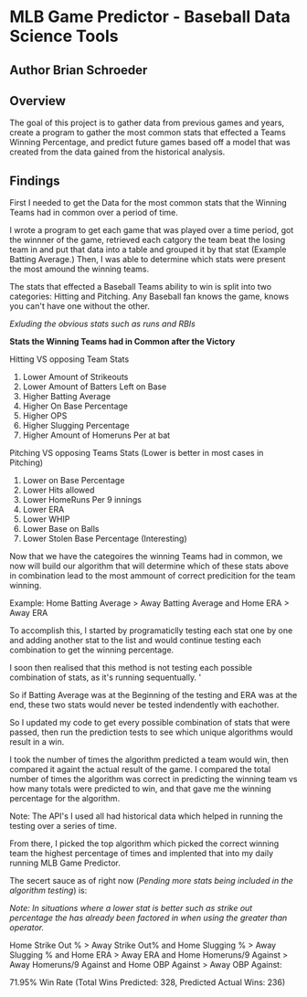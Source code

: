 # MLB Game Predictor - Baseball Data Science Tools

## Author Brian Schroeder

## Overview
The goal of this project is to gather data from previous games and years, create a program to gather the most common stats that effected a Teams Winning Percentage, and
predict future games based off a model that was created from the data gained from the historical analysis.

## Findings

First I needed to get the Data for the most common stats that the Winning Teams had in common over a period of time.

I wrote a program to get each game that was played over a time period, got the winnner of the game, retrieved each catgory the team beat the losing team in and put that data into a table and grouped it by that stat (Example Batting Average.) Then, I was able to determine which stats were present the most amound the winning teams.

The stats that effected a Baseball Teams ability to win is split into two categories: Hitting and Pitching. Any Baseball fan knows the game, knows you can't have one without the other. 

*Exluding the obvious stats such as runs and RBIs*

**Stats the Winning Teams had in Common after the Victory**

Hitting VS opposing Team Stats 

1. Lower Amount of Strikeouts
2. Lower Amount of Batters Left on Base
3. Higher Batting Average
4. Higher On Base Percentage
5. Higher OPS
6. Higher Slugging Percentage
7. Higher Amount of Homeruns Per at bat

Pitching VS opposing Teams Stats (Lower is better in most cases in Pitching)

1. Lower on Base Percentage
2. Lower Hits allowed
3. Lower HomeRuns Per 9 innings
4. Lower ERA
5. Lower WHIP
6. Lower Base on Balls
7. Lower Stolen Base Percentage (Interesting)

Now that we have the categoires the winning Teams had in common, we now will build our algorithm that will determine which of these stats above in combination lead to the most ammount of correct predicition for the team winning.

Example: Home Batting Average > Away Batting Average and Home ERA > Away ERA

To accomplish this, I started by programaticlly testing each stat one by one and adding another stat to the list and would continue testing each combination to get the winning percentage. 

I soon then realised that this method is not testing each possible combination of stats, as it's running sequentually. '

So if Batting Average was at the Beginning of the testing and ERA was at the end, these two stats would never be tested indendently with eachother.

So I updated my code to get every possible combination of stats that were passed, then run the prediction tests to see which unique algorithms would result in a win.

I took the number of times the algorithm predicted a team would win, then compared it againt the actual result of the game. I compared the total number of times the algorithm was correct in predicting the winning team vs how many totals were predicted to win, and that gave me the winning percentage for the algorithm.

Note: The API's I used all had historical data which helped in running the testing over a series of time.

From there, I picked the top algorithm which picked the correct winning team the highest percentage of times and implented that into my daily running MLB Game Predictor.

The secert sauce as of right now (*Pending more stats being included in the algorithm testing*) is:

*Note: In situations where a lower stat is better such as strike out percentage the has already been factored in when using the greater than operator.*

Home Strike Out % > Away Strike Out% and Home Slugging % > Away Slugging % and Home ERA > Away ERA and Home Homeruns/9 Against > Away Homeruns/9 Against and Home OBP Against > Away OBP Against: 

71.95% Win Rate (Total Wins Predicted: 328, Predicted Actual Wins: 236)

